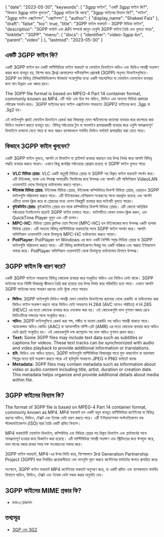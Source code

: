 {
  "date": "2023-05-30",
  "keywords": [
"3gpp ফাইল",
"একটি 3gpp ফাইল কি?",
"কিভাবে 3gpp ফাইল খুলবেন",
"3gpp ফাইলে কি আছে",
"3gpp ফাইলের বিন্যাস কি?",
"ফাইল",
"3gpp ফাইল এক্সটেনশন",
"এক্সটেনশন"
],
  "author": {
    "display_name": "Shakeel Faiz"
},
  "draft": "false",
  "toc": true,
  "title": "3GPP ফাইল ফরম্যাট - 3GPP মিডিয়া ফাইল",
  "description": "3GPP ফর্ম্যাট এবং API সম্পর্কে জানুন যেগুলি 3GPP ফাইল তৈরি এবং খুলতে পারে৷",
  "linktitle": "3GPP",
  "menu": {
    "docs": {
      "identifier": "video-3gpp-bn",
      "parent": "video"
}
},
  "lastmod": "2023-05-30"
}

## একটি 3GPP ফাইল কি?

একটি 3GPP ফাইল হল একটি মাল্টিমিডিয়া ফাইল ফরম্যাট যা মোবাইল ডিভাইসে অডিও এবং ভিডিও সামগ্রী সংরক্ষণ করার জন্য ব্যবহৃত হয়, বিশেষ করে 3rd জেনারেশন পার্টনারশিপ প্রোজেক্ট (3GPP) অনুগত ডিভাইসগুলিতে। 3GPP হল বিভিন্ন টেলিকমিউনিকেশন স্ট্যান্ডার্ড সংস্থাগুলির মধ্যে একটি সহযোগিতা যা মোবাইল যোগাযোগ ব্যবস্থার জন্য মান উন্নয়ন এবং বজায় রাখে।

The 3GPP file format is based on MPEG-4 Part 14 container format, commonly known as MP4. এটি পাঠ্য এবং চিত্র সহ অডিও, ভিডিও এবং অন্যান্য মিডিয়া প্রকারের স্টোরেজ সমর্থন করে। 3GPP ফাইলের জন্য ফাইল এক্সটেনশন সাধারণত 3GPP2 ফাইলের জন্য .3gp বা .3g2 হয়।

এই ফাইলগুলি প্রায়ই মোবাইল ডিভাইসে রেকর্ড করা বিষয়বস্তু যেমন স্মার্টফোনের ক্যামেরা ব্যবহার করে ক্যাপচার করা ভিডিও সংরক্ষণ করতে ব্যবহৃত হয়। বিভিন্ন সফ্টওয়্যার টুল বা অনলাইন রূপান্তরকারী ব্যবহার করে এগুলি সামঞ্জস্যপূর্ণ ডিভাইসে চালানো যেতে পারে বা অন্য আরও ব্যাপকভাবে সমর্থিত ভিডিও ফর্ম্যাটে রূপান্তরিত করা যেতে পারে।

## কিভাবে 3GPP ফাইল খুলবেন?

একটি 3GPP ফাইল খুলতে, আপনি যে ডিভাইস বা প্ল্যাটফর্ম ব্যবহার করছেন তার উপর নির্ভর করে আপনি বিভিন্ন পদ্ধতি ব্যবহার করতে পারেন। এখানে কিছু জনপ্রিয় সফ্টওয়্যার প্রোগ্রাম রয়েছে যা 3GPP ফাইল খুলতে পারে:

- **VLC মিডিয়া প্লেয়ার:** VLC একটি বহুমুখী মিডিয়া প্লেয়ার যা 3GPP সহ বিস্তৃত ফাইল ফরম্যাট সমর্থন করে। এটি উইন্ডোজ, ম্যাক এবং লিনাক্স অপারেটিং সিস্টেমের জন্য উপলব্ধ এবং আপনি এটি অফিসিয়াল VideoLAN ওয়েবসাইট থেকে বিনামূল্যে ডাউনলোড করতে পারেন।
- **উইন্ডোজ মিডিয়া প্লেয়ার:** উইন্ডোজ মিডিয়া প্লেয়ার, উইন্ডোজ কম্পিউটারে ডিফল্ট মিডিয়া প্লেয়ার, এছাড়াও 3GPP ফাইলগুলি পরিচালনা করতে পারে। এটি উইন্ডোজের বেশিরভাগ সংস্করণের সাথে অন্তর্ভুক্ত রয়েছে এবং আপনি এটিতে ডাবল ক্লিক করে বা প্লেয়ারের মধ্যে ওপেন বিকল্পটি ব্যবহার করে ফাইলটি খুলতে পারেন।
- **কুইকটাইম প্লেয়ার:** কুইকটাইম প্লেয়ার হল ম্যাক কম্পিউটারে ডিফল্ট মিডিয়া প্লেয়ার। এটি কোনো অতিরিক্ত সফ্টওয়্যার ইনস্টলেশন ছাড়াই 3GPP ফাইল চালাতে পারে। ফাইলটিতে কেবল ডাবল-ক্লিক করুন, এবং QuickTime Player খুলুন এবং এটি চালান।
- **MPC-HC:** মিডিয়া প্লেয়ার ক্লাসিক হোম সিনেমা (MPC-HC) হল উইন্ডোজের জন্য উপলব্ধ একটি হালকা মিডিয়া প্লেয়ার। এটি অন্যান্য বিভিন্ন মাল্টিমিডিয়া ফরম্যাটের সাথে 3GPP ফাইল সমর্থন করে। আপনি অফিসিয়াল ওয়েবসাইট থেকে বিনামূল্যে MPC-HC ডাউনলোড করতে পারেন।
- **PotPlayer:** PotPlayer হল Windows এর জন্য একটি বৈশিষ্ট্য সমৃদ্ধ মিডিয়া প্লেয়ার যা 3GPP ফাইলগুলি পরিচালনা করতে পারে। এটি বিভিন্ন কাস্টমাইজেশন বিকল্প সহ একটি পরিষ্কার এবং স্বজ্ঞাত ইন্টারফেস অফার করে। PotPlayer অফিসিয়াল ওয়েবসাইট থেকে বিনামূল্যে ডাউনলোড হিসাবে উপলব্ধ।

## 3GPP ফাইল কি ধারণ করে?

একটি 3GPP ফাইলে সাধারণত বিভিন্ন কোডেক ব্যবহার করে সংকুচিত অডিও এবং ভিডিও ডেটা থাকে। 3GPP ফাইলের মধ্যে নির্দিষ্ট বিষয়বস্তু কীভাবে তৈরি করা হয়েছে তার উপর নির্ভর করে পরিবর্তিত হতে পারে। এখানে আপনি 3GPP ফাইলের মধ্যে সাধারণ ধরনের ডেটা খুঁজে পেতে পারেন:

- **ভিডিও:** 3GPP ফাইলগুলি ভিডিও সামগ্রী যেমন মোবাইল ডিভাইসের ক্যামেরা থেকে রেকর্ডিং বা ডাউনলোড করা ভিডিও ফাইল সংরক্ষণ করতে পারে৷ ভিডিও ডেটা সাধারণত H.264 (AVC নামেও পরিচিত) বা H.265 (HEVC) এর মতো কোডেক ব্যবহার করে এনকোড করা হয়। এই কোডেকগুলি ভাল গুণমান বজায় রেখে ভিডিওটিকে দক্ষতার সাথে সংকুচিত করে।
- **অডিও:** 3GPP ফাইলগুলিতে রেকর্ড করা শব্দ, সঙ্গীত বা ভয়েস রেকর্ডিং সহ অডিও সামগ্রী থাকতে পারে। অ্যাডভান্সড অডিও কোডিং (AAC) বা অ্যাডাপটিভ মাল্টি-রেট (AMR) এর মতো কোডেক ব্যবহার করে অডিও ডেটা প্রায়ই সংকুচিত হয়। এই কোডেকগুলি দক্ষ কম্প্রেশন সহ ভাল অডিও গুণমান প্রদান করে।
- **Text:** Some 3GPP files may include text data such as subtitles or captions for videos. These text tracks can be synchronized with audio and video playback to provide additional information or translations.
- **ছবি:** ভিডিও এবং অডিও ছাড়াও, 3GPP ফাইলগুলি মাল্টিমিডিয়া বিষয়বস্তুর সাথে যুক্ত থাম্বনেইল বা অ্যালবাম শিল্পের মতো ছবি সংরক্ষণ করতে পারে৷ এই ছবিগুলি সাধারণত JPEG বা PNG ফর্ম্যাটে থাকে৷
- **Metadata:** 3GPP files may contain metadata such as information about video or audio content including title, artist, duration or creation date. This metadata helps organize and provide additional details about media within file.

## 3GPP ফাইলের বিন্যাস কি?

The format of 3GPP file is based on MPEG-4 Part 14 container format, commonly known as MP4. MP4 ফরম্যাট হল একটি বহুল ব্যবহৃত মাল্টিমিডিয়া কন্টেইনার যা বিভিন্ন ধরনের অডিও, ভিডিও, টেক্সট এবং ইমেজ ডেটা ধারণ করতে পারে। এটি ইন্টারন্যাশনাল অর্গানাইজেশন ফর স্ট্যান্ডার্ডাইজেশন (ISO) দ্বারা তৈরি একটি প্রমিত বিন্যাস।

MP4 ফরম্যাটটি মোবাইল ডিভাইস, কম্পিউটার এবং মিডিয়া প্লেয়ার সহ বিস্তৃত ডিভাইস এবং প্ল্যাটফর্মের সাথে সামঞ্জস্যপূর্ণ হওয়ার জন্য ডিজাইন করা হয়েছে। এটি মাল্টিমিডিয়া সামগ্রী সংরক্ষণ এবং স্ট্রিমিংয়ের জন্য উপযুক্ত করে, ভাল মানের বজায় রাখার সময় দক্ষ সংকোচনের অফার করে।

3GPP ফাইল ফরম্যাট, MP4-এর উপর ভিত্তি করে, বিশেষভাবে 3rd Generation Partnership Project (3GPP) দ্বারা নির্ধারিত প্রয়োজনীয়তা এবং মানগুলি পূরণ করতে কন্টেইনার ফর্ম্যাটের ক্ষমতা প্রসারিত করে৷

সংক্ষেপে, 3GPP ফাইল ফরম্যাট MP4 কন্টেইনার ফরম্যাট অনুসরণ করে, যা একটি প্রমিত এবং ব্যাপকভাবে সমর্থিত বিন্যাসে অডিও, ভিডিও, টেক্সট এবং ইমেজ ডেটা সঞ্চয় করার অনুমতি দেয়।

## 3GPP ফাইলের MIME প্রকার কি?

- `ভিডিও/3জিপিপি`

## তথ্যসূত্র
* [3GP এবং 3G2](https://en.wikipedia.org/wiki/3GP_and_3G2)


